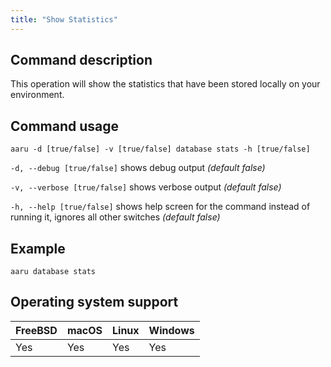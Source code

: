 ```yaml
---
title: "Show Statistics"
---
```


## Command description
This operation will show the statistics that have been stored locally on your environment.

## Command usage
```aaru -d [true/false] -v [true/false] database stats -h [true/false]``` 

```-d, --debug [true/false]``` shows debug output *(default false)*

```-v, --verbose [true/false]``` shows verbose output *(default false)*

```-h, --help [true/false]``` shows help screen for the command instead of running it, ignores all other switches *(default false)*


## Example
```aaru database stats```

## Operating system support
| FreeBSD | macOS | Linux | Windows |
|---|---|---|---|
| Yes | Yes | Yes | Yes |